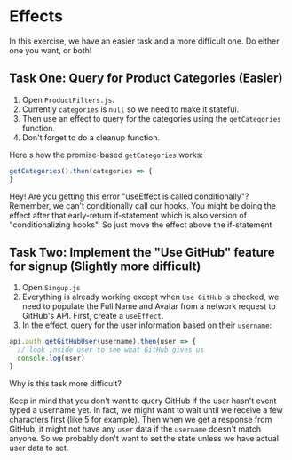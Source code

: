 # Effects

In this exercise, we have an easier task and a more difficult one. Do either one you want, or both!

## Task One: Query for Product Categories (Easier)

1. Open `ProductFilters.js`.
2. Currently `categories` is `null` so we need to make it stateful.
3. Then use an effect to query for the categories using the `getCategories` function.
4. Don't forget to do a cleanup function.

Here's how the promise-based `getCategories` works:

```js
getCategories().then(categories => {
}
```

Hey! Are you getting this error "useEffect is called conditionally"? Remember, we can't conditionally call our hooks. You might be doing the effect after that early-return if-statement which is also version of "conditionalizing hooks". So just move the effect above the if-statement

## Task Two: Implement the "Use GitHub" feature for signup (Slightly more difficult)

1. Open `Singup.js`
2. Everything is already working except when `Use GitHub` is checked, we need to populate the Full Name and Avatar from a network request to GitHub's API. First, create a `useEffect`.
3. In the effect, query for the user information based on their `username`:

```js
api.auth.getGitHubUser(username).then(user => {
  // look inside user to see what GitHub gives us
  console.log(user)
}
```

Why is this task more difficult?

Keep in mind that you don't want to query GitHub if the user hasn't event typed a username yet. In fact, we might want to wait until we receive a few characters first (like 5 for example). Then when we get a response from GitHub, it might not have any `user` data if the `username` doesn't match anyone. So we probably don't want to set the state unless we have actual user data to set.
